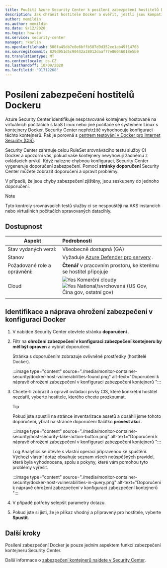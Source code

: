 ```yaml
---
title: Použití Azure Security Center k posílení zabezpečení hostitelů Docker a ochraně kontejnerů
description: Jak chránit hostitele Docker a ověřit, jestli jsou kompatibilní s testem služby CIS Docker
author: memildin
ms.author: memildin
ms.date: 9/12/2020
ms.topic: how-to
ms.service: security-center
manager: rkarlin
ms.openlocfilehash: 500fa45db7e0e6bffb587d9d352ee1ab49f14703
ms.sourcegitcommit: 829d951d5c90442a38012daaf77e86046018e5b9
ms.translationtype: MT
ms.contentlocale: cs-CZ
ms.lasthandoff: 10/09/2020
ms.locfileid: "91712268"
---
```

# <a name="harden-your-docker-hosts"></a>Posílení zabezpečení hostitelů Dockeru

Azure Security Center identifikuje nespravované kontejnery hostované na virtuálních počítačích s IaaS Linux nebo jiné počítače se systémem Linux s kontejnery Docker. Security Center nepřetržitě vyhodnocuje konfiguraci těchto kontejnerů. Pak je porovná s [centrem testování v Docker pro Internet Security (CIS)](https://www.cisecurity.org/benchmark/docker/).

Security Center zahrnuje celou RuleSet srovnávacího testu služby CI Docker a upozorní vás, pokud vaše kontejnery nevyhovují žádnému z ovládacích prvků. Když nalezne chybnou konfiguraci, Security Center vygeneruje doporučení zabezpečení. Pomocí **stránky doporučení** Security Center můžete zobrazit doporučení a opravit problémy.

V případě, že jsou chyby zabezpečení zjištěny, jsou seskupeny do jednoho doporučení.

>[!NOTE]
> Tyto kontroly srovnávacích testů služby ci se nespouštějí na AKS instancích nebo virtuálních počítačích spravovaných datacihly.

## <a name="availability"></a>Dostupnost

|Aspekt|Podrobnosti|
|----|:----|
|Stav vydaných verzí:|Všeobecně dostupná (GA)|
|Stanov|Vyžaduje [Azure Defender pro servery](defender-for-servers-introduction.md) .|
|Požadované role a oprávnění:|**Čtenář** v pracovním prostoru, ke kterému se hostitel připojuje|
|Cloud|![Yes](./media/icons/yes-icon.png) Komerční cloudy<br>![Yes](./media/icons/yes-icon.png) National/svrchovaná (US Gov, Čína gov, ostatní gov)|
|||

## <a name="identify-and-remediate-security-vulnerabilities-in-your-docker-configuration"></a>Identifikace a náprava ohrožení zabezpečení v konfiguraci Docker

1. V nabídce Security Center otevřete stránku **doporučení** .

1. Filtr na **ohrožení zabezpečení v konfiguraci zabezpečení kontejneru by měl být opraven** a vybrat doporučení.

    Stránka s doporučením zobrazuje ovlivněné prostředky (hostitelé Docker). 

    :::image type="content" source="./media/monitor-container-security/docker-host-vulnerabilities-found.png" alt-text="Doporučení k nápravě ohrožení zabezpečení v konfiguraci zabezpečení kontejnerů ":::

1. Chcete-li zobrazit a opravit ovládací prvky CIS, které konkrétní hostitel nezdařil, vyberte hostitele, kterého chcete prozkoumat. 

    > [!TIP]
    > Pokud jste spustili na stránce inventarizace assetů a dosáhli jsme tohoto doporučení, ybrat na stránce doporučení tlačítko **provést akci** .
    >
    > :::image type="content" source="./media/monitor-container-security/host-security-take-action-button.png" alt-text="Doporučení k nápravě ohrožení zabezpečení v konfiguraci zabezpečení kontejnerů ":::

    Log Analytics se otevře s vlastní operací připravenou ke spuštění. Výchozí vlastní dotaz obsahuje seznam všech neúspěšných pravidel, která byla vyhodnocena, spolu s pokyny, které vám pomohou tyto problémy vyřešit.

    :::image type="content" source="./media/monitor-container-security/docker-host-vulnerabilities-in-query.png" alt-text="Doporučení k nápravě ohrožení zabezpečení v konfiguraci zabezpečení kontejnerů ":::

1. V případě potřeby selepšit parametry dotazu.

1. Pokud jste si jisti, že je příkaz vhodný a připravený pro hostitele, vyberte **Spustit**.


## <a name="next-steps"></a>Další kroky

Posílení zabezpečení Docker je pouze jedním aspektem funkcí zabezpečení kontejneru Security Center. 

Další informace o [zabezpečení kontejnerů najdete v Security Center](container-security.md).